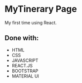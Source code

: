 # MyTinerary Page
My first time using React.

## Done with:

- HTML
- CSS
- JAVASCRIPT
- REACT.JS
- BOOTSTRAP
- MATERIAL UI 
